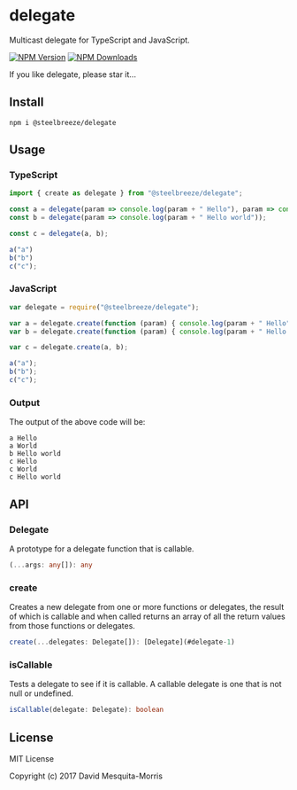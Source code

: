 # delegate
Multicast delegate for TypeScript and JavaScript.

  [![NPM Version][npm-image]][npm-url]
  [![NPM Downloads][downloads-image]][npm-url]

If you like delegate, please star it...

## Install
```shell
npm i @steelbreeze/delegate
```

## Usage
### TypeScript
```typescript
import { create as delegate } from "@steelbreeze/delegate";

const a = delegate(param => console.log(param + " Hello"), param => console.log(param + " World "));
const b = delegate(param => console.log(param + " Hello world"));

const c = delegate(a, b);

a("a")
b("b")
c("c");
```
### JavaScript
```javascript
var delegate = require("@steelbreeze/delegate");

var a = delegate.create(function (param) { console.log(param + " Hello"); }, function (param) { console.log(param + " World "); });
var b = delegate.create(function (param) { console.log(param + " Hello world"); });

var c = delegate.create(a, b);

a("a");
b("b");
c("c");
```
### Output
The output of the above code will be:
```shell
a Hello
a World
b Hello world
c Hello
c World
c Hello world
```
## API
### Delegate
A prototype for a delegate function that is callable.

```typescript
(...args: any[]): any
```
### create
Creates a new delegate from one or more functions or delegates, the result of which is callable and when called returns an array of all the return values from those functions or delegates.

```typescript
create(...delegates: Delegate[]): [Delegate](#delegate-1)
```
### isCallable
Tests a delegate to see if it is callable. A callable delegate is one that is not null or undefined.

```typescript
isCallable(delegate: Delegate): boolean
```

## License
MIT License

Copyright (c) 2017 David Mesquita-Morris

[npm-image]: https://img.shields.io/npm/v/@steelbreeze/delegate.svg
[npm-url]:       https://www.npmjs.com/package/@steelbreeze/delegate
[downloads-image]: https://img.shields.io/npm/dm/@steelbreeze/delegate.svg
